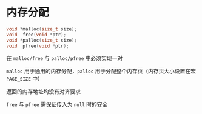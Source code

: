 
# 内存分配

```c
void *malloc(size_t size);
void  free(void *ptr);
void *palloc(size_t size);
void  pfree(void *ptr);
```

在 `malloc/free` 与 `palloc/pfree` 中必须实现一对

`malloc` 用于通用的内存分配，`palloc` 用于分配整个内存页（内存页大小设置在宏 `PAGE_SIZE` 中）

返回的内存地址均没有对齐要求

`free` 与 `pfree` 需保证传入为 `null` 时的安全
